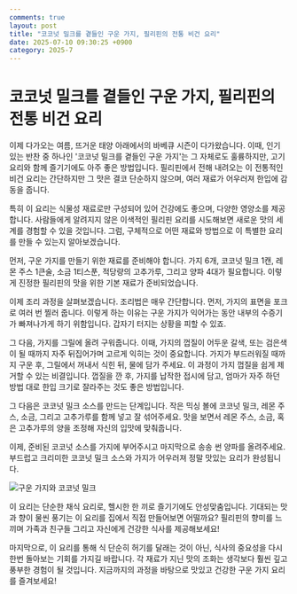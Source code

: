 ```yaml
---
comments: true
layout: post
title: "코코넛 밀크를 곁들인 구운 가지, 필리핀의 전통 비건 요리"
date: 2025-07-10 09:30:25 +0900
category: 2025-7
---
```


# 코코넛 밀크를 곁들인 구운 가지, 필리핀의 전통 비건 요리 

이제 다가오는 여름, 뜨거운 태양 아래에서의 바베큐 시즌이 다가왔습니다. 이때, 인기 있는 반찬 중 하나인 '코코넛 밀크를 곁들인 구운 가지'는 그 자체로도 훌륭하지만, 고기 요리와 함께 즐기기에도 아주 좋은 방법입니다. 필리핀에서 전해 내려오는 이 전통적인 비건 요리는 간단하지만 그 맛은 결코 단순하지 않으며, 여러 재료가 어우러져 한입에 감동을 줍니다. 

특히 이 요리는 식물성 재료로만 구성되어 있어 건강에도 좋으며, 다양한 영양소를 제공합니다. 사람들에게 알려지지 않은 이색적인 필리핀 요리를 시도해보면 새로운 맛의 세계를 경험할 수 있을 것입니다. 그럼, 구체적으로 어떤 재료와 방법으로 이 특별한 요리를 만들 수 있는지 알아보겠습니다. 

먼저, 구운 가지를 만들기 위한 재료를 준비해야 합니다. 가지 6개, 코코넛 밀크 1캔, 레몬 주스 1큰술, 소금 1티스푼, 적당량의 고추가루, 그리고 양파 4대가 필요합니다. 이렇게 진정한 필리핀의 맛을 위한 기본 재료가 준비되었습니다. 

이제 조리 과정을 살펴보겠습니다. 조리법은 매우 간단합니다. 먼저, 가지의 표면을 포크로 여러 번 찔러 줍니다. 이렇게 하는 이유는 구운 가지가 익어가는 동안 내부의 수증기가 빠져나가게 하기 위함입니다. 갑자기 터지는 상황을 피할 수 있죠. 

그 다음, 가지를 그릴에 올려 구워줍니다. 이때, 가지의 껍질이 어두운 갈색, 또는 검은색이 될 때까지 자주 뒤집어가며 고르게 익히는 것이 중요합니다. 가지가 부드러워질 때까지 구운 후, 그릴에서 꺼내서 식힌 뒤, 물에 담가 주세요. 이 과정이 가지 껍질을 쉽게 제거할 수 있는 비결입니다. 껍질을 깐 후, 가지를 납작한 접시에 담고, 엄마가 자주 하던 방법 대로 한입 크기로 잘라주는 것도 좋은 방법입니다.

그 다음은 코코넛 밀크 소스를 만드는 단계입니다. 작은 믹싱 볼에 코코넛 밀크, 레몬 주스, 소금, 그리고 고추가루를 함께 넣고 잘 섞어주세요. 맛을 보면서 레몬 주스, 소금, 혹은 고추가루의 양을 조정해 자신의 입맛에 맞춰줍니다. 

이제, 준비된 코코넛 소스를 가지에 부어주시고 마지막으로 송송 썬 양파를 올려주세요. 부드럽고 크리미한 코코넛 밀크 소스와 가지가 어우러져 정말 맛있는 요리가 완성됩니다.

![구운 가지와 코코넛 밀크](https://www.themealdb.com/images/media/meals/bopa2i1683209167.jpg) 

이 요리는 단순한 채식 요리로, 헬시한 한 끼로 즐기기에도 안성맞춤입니다. 기대되는 맛과 향이 물씬 풍기는 이 요리를 집에서 직접 만들어보면 어떨까요? 필리핀의 향미를 느끼며 가족과 친구들 그리고 자신에게 건강한 식사를 제공해보세요!

마지막으로, 이 요리를 통해 식 단순히 허기를 달래는 것이 아닌, 식사의 중요성을 다시 한번 돌아보는 기회를 가지길 바랍니다. 각 재료가 지닌 맛의 조화는 생각보다 훨씬 깊고 풍부한 경험이 될 것입니다. 지금까지의 과정을 바탕으로 맛있고 건강한 구운 가지 요리를 즐겨보세요!